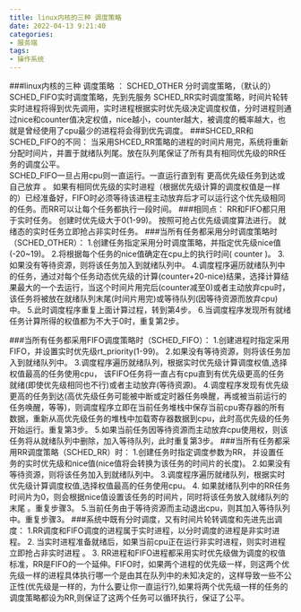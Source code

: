 ```yaml
---
title: linux内核的三种 调度策略
date: 2022-04-13 9:21:40
categories: 
- 服务端
tags:
- 操作系统
---
```


###linux内核的三种 调度策略 ： 
SCHED_OTHER 分时调度策略，（默认的）
SCHED_FIFO实时调度策略，先到先服务
SCHED_RR实时调度策略，时间片轮转 
      实时进程将得到优先调用，实时进程根据实时优先级决定调度权值，分时进程则通过nice和counter值决定权值，nice越小，counter越大，被调度的概率越大，也就是曾经使用了cpu最少的进程将会得到优先调度。 
###SHCED_RR和SCHED_FIFO的不同：
      当采用SHCED_RR策略的进程的时间片用完，系统将重新分配时间片，并置于就绪队列尾。放在队列尾保证了所有具有相同优先级的RR任务的调度公平。  
         SCHED_FIFO一旦占用cpu则一直运行。一直运行直到有 更高优先级任务到达或自己放弃 。 
         如果有相同优先级的实时进程（根据优先级计算的调度权值是一样的）已经准备好，FIFO时必须等待该进程主动放弃后才可以运行这个优先级相同的任务。而RR可以让每个任务都执行一段时间。
###相同点：
RR和FIFO都只用于实时任务。
创建时优先级大于0(1-99)。
按照可抢占优先级调度算法进行。
就绪态的实时任务立即抢占非实时任务。
###当所有任务都采用分时调度策略时（SCHED_OTHER）： 
1.创建任务指定采用分时调度策略，并指定优先级nice值(-20~19)。 
2.将根据每个任务的nice值确定在cpu上的执行时间( counter )。 
3.如果没有等待资源，则将该任务加入到就绪队列中。 
4.调度程序遍历就绪队列中的任务，通过对每个任务动态优先级的计算(counter+20-nice)结果，选择计算结果最大的一个去运行，当这个时间片用完后(counter减至0)或者主动放弃cpu时，该任务将被放在就绪队列末尾(时间片用完)或等待队列(因等待资源而放弃cpu)中。 
5.此时调度程序重复上面计算过程，转到第4步。 
6.当调度程序发现所有就绪任务计算所得的权值都为不大于0时，重复第2步。 
  
###当所有任务都采用FIFO调度策略时（SCHED_FIFO）： 
1.创建进程时指定采用FIFO，并设置实时优先级rt_priority(1-99)。 
2.如果没有等待资源，则将该任务加入到就绪队列中。 
3.调度程序遍历就绪队列，根据实时优先级计算调度权值,选择权值最高的任务使用cpu， 该FIFO任务将一直占有cpu直到有优先级更高的任务就绪(即使优先级相同也不行)或者主动放弃(等待资源)。 
4.调度程序发现有优先级更高的任务到达(高优先级任务可能被中断或定时器任务唤醒，再或被当前运行的任务唤醒，等等)，则调度程序立即在当前任务堆栈中保存当前cpu寄存器的所有数据，重新从高优先级任务的堆栈中加载寄存器数据到cpu，此时高优先级的任务开始运行。重复第3步。 
5.如果当前任务因等待资源而主动放弃cpu使用权，则该任务将从就绪队列中删除，加入等待队列，此时重复第3步。 
###当所有任务都采用RR调度策略（SCHED_RR）时： 
1.创建任务时指定调度参数为RR， 并设置任务的实时优先级和nice值(nice值将会转换为该任务的时间片的长度)。 
2.如果没有等待资源，则将该任务加入到就绪队列中。 
3.调度程序遍历就绪队列，根据实时优先级计算调度权值,选择权值最高的任务使用cpu。 
4. 如果就绪队列中的RR任务时间片为0，则会根据nice值设置该任务的时间片，同时将该任务放入就绪队列的末尾 。重复步骤3。 
5.当前任务由于等待资源而主动退出cpu，则其加入等待队列中。重复步骤3。 
###系统中既有分时调度，又有时间片轮转调度和先进先出调度： 
1.RR调度和FIFO调度的进程属于实时进程，以分时调度的进程是非实时进程。 
2. 当实时进程准备就绪后，如果当前cpu正在运行非实时进程，则实时进程立即抢占非实时进程 。 
3. RR进程和FIFO进程都采用实时优先级做为调度的权值标准，RR是FIFO的一个延伸。FIFO时，如果两个进程的优先级一样，则这两个优先级一样的进程具体执行哪一个是由其在队列中的未知决定的，这样导致一些不公正性(优先级是一样的，为什么要让你一直运行?),如果将两个优先级一样的任务的调度策略都设为RR,则保证了这两个任务可以循环执行，保证了公平。